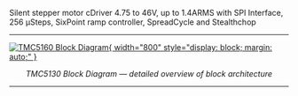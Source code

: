 Silent stepper motor cDriver 4.75 to 46V, up to 1.4ARMS with SPI Interface, 256 µSteps, SixPoint ramp controller, SpreadCycle and Stealthchop 

---

[![TMC5160 Block Diagram](../image/tmc5130_block_diagram.svg){ width="800" style="display: block; margin: auto;" }](../image/tmc5160_block_diagram.svg)
<p style="text-align: center;"><em>TMC5130 Block Diagram — detailed overview of block architecture</em></p>

---